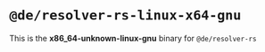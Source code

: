 # `@de/resolver-rs-linux-x64-gnu`

This is the **x86_64-unknown-linux-gnu** binary for `@de/resolver-rs`
